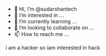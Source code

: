 - 👋 Hi, I’m @sudarshantech
- 👀 I’m interested in ...
- 🌱 I’m currently learning ...
- 💞️ I’m looking to collaborate on ...
- 📫 How to reach me ...

<!---
sudarshantech/sudarshantech is a ✨ special ✨ repository because its `README.md` (this file) appears on your GitHub profile.
You can click the Preview link to take a look at your changes.
--->
i am a hacker 
so iam interested in hack
